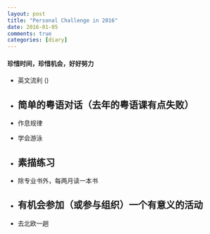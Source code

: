```yaml
---
layout: post
title: "Personal Challenge in 2016"
date: 2016-01-05
comments: true
categories: [diary]
---
```

#### 珍惜时间，珍惜机会，好好努力
  * 英文流利 ()
  * 简单的粤语对话（去年的粤语课有点失败）
    -  
  
  * 作息规律
  * 学会游泳
  * 素描练习
    -  
  
  * 除专业书外，每两月读一本书
  * 有机会参加（或参与组织）一个有意义的活动
    -  
  
  * 去北欧一趟

